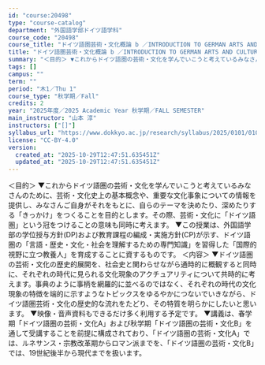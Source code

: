 ```yaml
---
id: "course:20498"
type: "course-catalog"
department: "外国語学部ドイツ語学科"
course_code: "20498"
course_title: "ドイツ語圏芸術・文化概論 b ／INTRODUCTION TO GERMAN ARTS AND CULTURE b"
title: "ドイツ語圏芸術・文化概論 b ／INTRODUCTION TO GERMAN ARTS AND CULTURE b"
summary: "＜目的＞ ▼これからドイツ語圏の芸術・文化を学んでいこうと考えているみなさんのために、芸術・文化史上の基本概念や、重要な文化事象についての情報を提供し、みなさんご自身がそれをもとに、自らのテーマを決めたり、深めたりする「きっかけ」をつくるこ…"
tags: []
campus: ""
term: ""
period: "木1／Thu 1"
course_type: "秋学期／Fall"
credits: 2
year: "2025年度／2025 Academic Year 秋学期／FALL SEMESTER"
main_instructor: "山本 淳"
instructors: ["[]"]
syllabus_url: "https://www.dokkyo.ac.jp/research/syllabus/2025/0101/0101_20498_ja_JP.html"
license: "CC-BY-4.0"
version:
  created_at: "2025-10-29T12:47:51.635451Z"
  updated_at: "2025-10-29T12:47:51.635451Z"
---
```

＜目的＞ ▼これからドイツ語圏の芸術・文化を学んでいこうと考えているみなさんのために、芸術・文化史上の基本概念や、重要な文化事象についての情報を提供し、みなさんご自身がそれをもとに、自らのテーマを決めたり、深めたりする「きっかけ」をつくることを目的とします。その際、芸術・文化に「ドイツ語圏」という冠をつけることの意味も同時に考えます。 ▼この授業は、外国語学部の学位授与方針(DP)および教育課程の編成・実施方針(CP)が示す、ドイツ語圏の「言語・歴史・文化・社会を理解するための専門知識」を習得した「国際的視野に立つ教養人」を育成することに資するものです。 ＜内容＞ ▼ドイツ語圏の芸術・文化の歴史的展開を、社会史と関わらせながら通時的に概観すると同時に、それぞれの時代に見られる文化現象のアクチュアリティについて共時的に考えます。事典のように事柄を網羅的に並べるのではなく、それぞれの時代の文化現象の特徴を端的に示すようなトピックスをゆるやかにつないでいきながら、ドイツ語圏芸術・文化の歴史的な流れをたどり、その特質を明らかにしたいと思います。 ▼映像・音声資料もできるだけ多く利用する予定です。 ▼講義は、春学期「ドイツ語圏の芸術・文化A」および秋学期「ドイツ語圏の芸術・文化B」を通して受講することを前提に構成されており、「ドイツ語圏の芸術・文化A」では、ルネサンス・宗教改革期からロマン派までを、「ドイツ語圏の芸術・文化B」では、19世紀後半から現代までを扱います。
